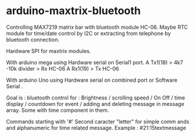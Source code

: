 # arduino-maxtrix-bluetooth
Controlling MAX7219 matrix bar with bluetooth module HC-06.
Maybe RTC module for time/date control by I2C or extracting from telephone by bluetooth connection.

Hardware SPI for maxtrix modules.

With arduino mega using Hardware serial on Serial1 port.
A Tx1(18) > 4k7 -10k divider > Rx HC-06
A Rx1(19) >                    Tx HC-06

With arduino Uno  using Hardware serial on combined port or Software Serial .

Goal is : bluetooth control for :
Brightness / scrolling speed / On Off / time display / countdown for event / adding and deleting message in message array. Some with time component in them.

Commands starting with '#'
Second caracter "letter" for simple comm ands and alphanumeric for time related message.
   Example : #21:15textmessage



